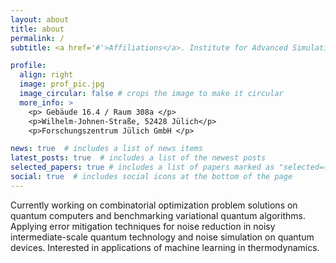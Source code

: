 ```yaml
---
layout: about
title: about
permalink: /
subtitle: <a href='#'>Affiliations</a>. Institute for Advanced Simulation (IAS) | Jülich Supercomputing Centre (JSC) | .

profile:
  align: right
  image: prof_pic.jpg
  image_circular: false # crops the image to make it circular
  more_info: >
    <p> Gebäude 16.4 / Raum 308a </p>
    <p>Wilhelm-Johnen-Straße, 52428 Jülich</p>
    <p>Forschungszentrum Jülich GmbH </p>

news: true  # includes a list of news items
latest_posts: true  # includes a list of the newest posts
selected_papers: true # includes a list of papers marked as "selected={true}"
social: true  # includes social icons at the bottom of the page
---
```


Currently working on combinatorial optimization problem solutions on quantum computers and benchmarking variational quantum algorithms. Applying error mitigation techniques for noise reduction in noisy intermediate-scale quantum technology and noise simulation on quantum devices. Interested in applications of machine learning in thermodynamics.